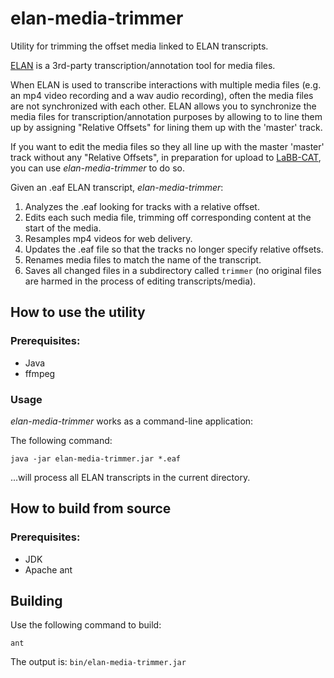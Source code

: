 # elan-media-trimmer

Utility for trimming the offset media linked to ELAN transcripts.

[ELAN](https://archive.mpi.nl/tla/elan)
is a 3rd-party transcription/annotation tool for media files.

When ELAN is used to transcribe interactions with multiple media files (e.g. an mp4 video
recording and a wav audio recording), often the media files are not synchronized with each
other. ELAN allows you to synchronize the media files for transcription/annotation
purposes by allowing to to line them up by assigning "Relative Offsets" for lining them up
with the 'master' track.

If you want to edit the media files so they all line up with the master 'master' track
without any "Relative Offsets", in preparation for upload to
[LaBB-CAT](https://labbcat.canterbury.ac.nz/),
you can use *elan-media-trimmer* to do so. 

Given an .eaf ELAN transcript, *elan-media-trimmer*:
1. Analyzes the .eaf looking for tracks with a relative offset.
2. Edits each such media file, trimming off corresponding content at the start of the media.
3. Resamples mp4 videos for web delivery.
4. Updates the .eaf file so that the tracks no longer specify relative offsets.
5. Renames media files to match the name of the transcript.
6. Saves all changed files in a subdirectory called `trimmer` (no original files are
   harmed in the process of editing transcripts/media).

## How to use the utility

### Prerequisites:

* Java
* ffmpeg

### Usage

*elan-media-trimmer* works as a command-line application:

The following command:

```
java -jar elan-media-trimmer.jar *.eaf
```

...will process all ELAN transcripts in the current directory.

## How to build from source

### Prerequisites:

* JDK
* Apache ant

## Building

Use the following command to build:

```
ant
```

The output is:
`bin/elan-media-trimmer.jar`
